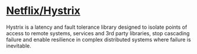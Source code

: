 # [Netflix/Hystrix](https://github.com/Netflix/Hystrix)

Hystrix is a latency and fault tolerance library designed to isolate points of access to remote systems, services and 3rd party libraries, stop cascading failure and enable resilience in complex distributed systems where failure is inevitable.
